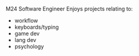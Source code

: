 M24 Software Engineer
Enjoys projects relating to:
- workflow
- keyboards/typing
- game dev
- lang dev
- psychology
